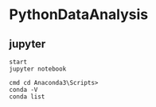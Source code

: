 # PythonDataAnalysis

## jupyter
```
start 
jupyter notebook

cmd cd Anaconda3\Scripts>
conda -V
conda list
```
